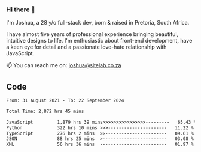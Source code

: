 ### Hi there 👋

I'm Joshua, a 28 y/o full-stack dev, born & raised in Pretoria, South Africa. 

I have almost five years of professional experience bringing beautiful, intuitive designs to life. I'm enthusiastic about front-end development, have a keen eye for detail and a passionate love-hate relationship with JavaScript.

📫 You can reach me on: joshua@sitelab.co.za

## **Code**

<!--START_SECTION:waka-->

```txt
From: 31 August 2021 - To: 22 September 2024

Total Time: 2,872 hrs 45 mins

JavaScript         1,879 hrs 39 mins>>>>>>>>>>>>>>>>---------   65.43 %
Python             322 hrs 10 mins >>>----------------------   11.22 %
TypeScript         276 hrs 2 mins  >>-----------------------   09.61 %
JSON               88 hrs 25 mins  >------------------------   03.08 %
XML                56 hrs 36 mins  -------------------------   01.97 %
```

<!--END_SECTION:waka-->

